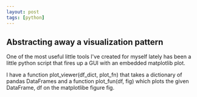 ```yaml
---
layout: post
tags: [python]
---
```


## Abstracting away a visualization pattern

One of the most useful little tools I've created for myself lately has been a little python script that fires up a GUI with an embedded matplotlib plot.

I have a function plot_viewer(df_dict, plot_fn) that takes a dictionary of pandas DataFrames and a function plot_fun(df, fig) which plots the given DataFrame, df on the matplotlibe figure fig.